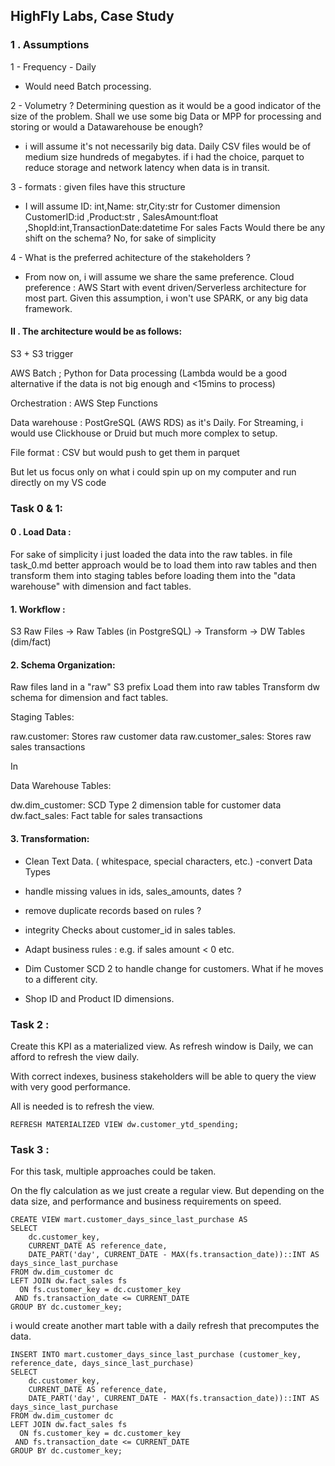 ## HighFly Labs, Case Study

### 1 . Assumptions

1 - Frequency - Daily
* Would need Batch processing. 

2 - Volumetry ? Determining question as it would be a good indicator of the size of the problem. Shall we use some big Data or MPP for processing and storing or would a Datawarehouse be enough?
* i will assume it's not necessarily big data.
Daily CSV files would be of medium size hundreds of megabytes.
if i had the choice, parquet to reduce storage and network latency when data is in transit.

3 - formats :
given files have this structure
* I will assume 
 ID: int,Name: str,City:str  for Customer dimension
 CustomerID:id ,Product:str , SalesAmount:float ,ShopId:int,TransactionDate:datetime For sales Facts
Would there be any shift on the schema? No, for sake of simplicity

4 - What is the preferred achitecture of the stakeholders ? 
* From now on, i will assume we share the same preference.
Cloud preference : AWS
Start with event driven/Serverless architecture for most part.
Given this assumption, i won't use SPARK, or any big data framework.


#### II . The architecture would be as follows:

S3 + S3 trigger

AWS Batch ; Python for Data processing (Lambda would be a good alternative if the data is not big enough and <15mins to process)

Orchestration : AWS Step Functions

Data warehouse : PostGreSQL (AWS RDS) as it's Daily. 
For Streaming, i would use Clickhouse or Druid but much more complex to setup.

File format : CSV but would push to get them in parquet

But let us focus only on what i could spin up on my computer and run directly on my VS code

### Task 0 & 1: 

#### 0 . Load Data :

For sake of simplicity i just loaded the data into the raw tables.
in file task_0.md
better approach would be to load them into raw tables and then transform them into staging tables before loading them into the "data warehouse" with dimension and fact tables.

#### 1. Workflow : 

S3 Raw Files 
→ Raw Tables (in PostgreSQL) 
→ Transform 
→ DW Tables (dim/fact)

#### 2. Schema Organization:

Raw files land in a "raw" S3 prefix
Load them into raw tables
Transform 
dw schema for dimension and fact tables. 


Staging Tables:

raw.customer: Stores raw customer data
raw.customer_sales: Stores raw sales transactions

In 

Data Warehouse Tables:

dw.dim_customer: SCD Type 2 dimension table for customer data
dw.fact_sales: Fact table for sales transactions

#### 3. Transformation:

 - Clean Text Data. ( whitespace, special characters, etc.)
 -convert Data Types 
- handle missing values in ids, sales_amounts, dates ? 
- remove duplicate records based on rules ? 
- integrity Checks about customer_id in sales tables.
- Adapt business rules : e.g. if sales amount < 0 etc.

- Dim Customer SCD 2 to handle change for customers. What if he moves to a different city.

- Shop ID and Product ID dimensions.




### Task 2 : 

Create this KPI as a materialized view.
As refresh window is Daily, we can afford to refresh the view daily.

With correct indexes, business stakeholders will be able to query the view with very good performance.

All is needed is to refresh the view.
```
REFRESH MATERIALIZED VIEW dw.customer_ytd_spending;
```

### Task 3 : 

For this task, multiple approaches could be taken.

On the fly calculation as we just create a regular view.
But depending on the data size, and performance and business requirements on speed.

```
CREATE VIEW mart.customer_days_since_last_purchase AS
SELECT
    dc.customer_key,
    CURRENT_DATE AS reference_date,
    DATE_PART('day', CURRENT_DATE - MAX(fs.transaction_date))::INT AS days_since_last_purchase
FROM dw.dim_customer dc
LEFT JOIN dw.fact_sales fs 
  ON fs.customer_key = dc.customer_key
 AND fs.transaction_date <= CURRENT_DATE
GROUP BY dc.customer_key;
```

i would create another mart table with a daily refresh that precomputes the data. 

```
INSERT INTO mart.customer_days_since_last_purchase (customer_key, reference_date, days_since_last_purchase)
SELECT
    dc.customer_key,
    CURRENT_DATE AS reference_date,
    DATE_PART('day', CURRENT_DATE - MAX(fs.transaction_date))::INT AS days_since_last_purchase
FROM dw.dim_customer dc
LEFT JOIN dw.fact_sales fs 
  ON fs.customer_key = dc.customer_key
 AND fs.transaction_date <= CURRENT_DATE
GROUP BY dc.customer_key;
```
